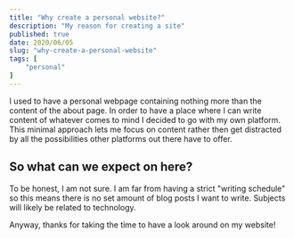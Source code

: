 ```yaml
---
title: "Why create a personal website?"
description: "My reason for creating a site"
published: true
date: 2020/06/05
slug: "why-create-a-personal-website"
tags: [
    "personal"
]
---
```


I used to have a personal webpage containing nothing more than the content of the about page. In order to have a place where I can write content of whatever comes to mind I decided to go with my own platform. This minimal approach lets me focus on content rather then get distracted by all the possibilities other platforms out there have to offer.

## So what can we expect on here?

To be honest, I am not sure. I am far from having a strict "writing schedule" so this means there is no set amount of blog posts I want to write. Subjects will likely be related to technology.

Anyway, thanks for taking the time to have a look around on my website!
